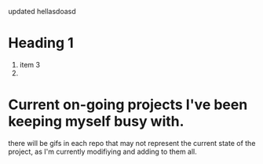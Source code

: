 updated hellasdoasd

# Heading 1

1. item 3
2.
# Current on-going projects I've been keeping myself busy with. 

there will be gifs in each repo that may not represent the current state of the project, as I'm currently modifiying and adding to them all.

